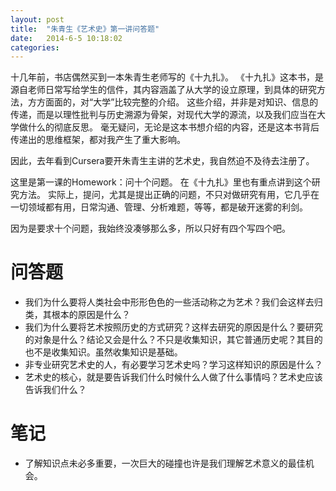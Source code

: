 ```yaml
---
layout: post
title:  "朱青生《艺术史》第一讲问答题"
date:   2014-6-5 10:18:02
categories: 
---
```


十几年前，书店偶然买到一本朱青生老师写的《十九扎》。
《十九扎》这本书，是源自老师日常写给学生的信件，其内容涵盖了从大学的设立原理，到具体的研究方法，方方面面的，对“大学”比较完整的介绍。
这些介绍，并非是对知识、信息的传递，而是以理性批判与历史溯源为骨架，对现代大学的源流，以及我们应当在大学做什么的彻底反思。
毫无疑问，无论是这本书想介绍的内容，还是这本书背后传递出的思维框架，都对我产生了重大影响。

因此，去年看到Cursera要开朱青生主讲的艺术史，我自然迫不及待去注册了。

这里是第一课的Homework：问十个问题。
在《十九扎》里也有重点讲到这个研究方法。
实际上，提问，尤其是提出正确的问题，不只对做研究有用，它几乎在一切领域都有用，日常沟通、管理、分析难题，等等，都是破开迷雾的利剑。

因为是要求十个问题，我始终没凑够那么多，所以只好有四个写四个吧。

问答题
=====
- 我们为什么要将人类社会中形形色色的一些活动称之为艺术？我们会这样去归类，其根本的原因是什么？
- 我们为什么要将艺术按照历史的方式研究？这样去研究的原因是什么？要研究的对象是什么？结论又会是什么？不只是收集知识，其它普通历史呢？其目的也不是收集知识。虽然收集知识是基础。
- 非专业研究艺术史的人，有必要学习艺术史吗？学习这样知识的原因是什么？
- 艺术史的核心，就是要告诉我们什么时候什么人做了什么事情吗？艺术史应该告诉我们什么？

笔记
===
- 了解知识点未必多重要，一次巨大的碰撞也许是我们理解艺术意义的最佳机会。

[arthistory]: https://www.coursera.org/course/arthistory
